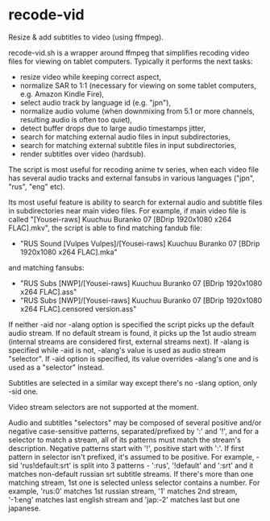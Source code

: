 # recode-vid
Resize &amp; add subtitles to video (using ffmpeg).

recode-vid.sh is a wrapper around ffmpeg that simplifies recoding video
files for viewing on tablet computers. Typically it performs the next
tasks:
* resize video while keeping correct aspect,
* normalize SAR to 1:1 (necessary for viewing on some tablet
  computers, e.g. Amazon Kindle Fire),
* select audio track by language id (e.g. "jpn"),
* normalize audio volume (when downmixing from 5.1 or more channels,
  resulting audio is often too quiet),
* detect buffer drops due to large audio timestamps jitter,
* search for matching external audio files in input subdirectories,
* search for matching external subtitle files in input subdirectories,
* render subtitles over video (hardsub).

The script is most useful for recoding anime tv series, when each video
file has several audio tracks and external fansubs in various languages
("jpn", "rus", "eng" etc).

Its most useful feature is ability to search for external audio and
subtitle files in subdirectories near main video files. For example, if
main video file is called
"[Yousei-raws] Kuuchuu Buranko 07 [BDrip 1920x1080 x264 FLAC].mkv",
the script is able to find matching fandub file:
* "RUS Sound [Vulpes Vulpes]/[Yousei-raws] Kuuchuu Buranko 07 [BDrip 1920x1080 x264 FLAC].mka"

and matching fansubs:
* "RUS Subs [NWP]/[Yousei-raws] Kuuchuu Buranko 07 [BDrip 1920x1080 x264 FLAC].ass"
* "RUS Subs [NWP]/[Yousei-raws] Kuuchuu Buranko 07 [BDrip 1920x1080 x264 FLAC].censored version.ass"

If neither -aid nor -alang option is specified the script picks up the
default audio stream. If no default stream is found, it picks up the
1st audio stream (internal streams are considered first, external
streams next). If -alang is specified while -aid is not, -alang's value
is used as audio stream "selector". If -aid option is specified, its
value overrides -alang's one and is used as a "selector" instead.

Subtitles are selected in a similar way except there's no -slang
option, only -sid one.

Video stream selectors are not supported at the moment.

Audio and subtitles "selectors" may be composed of several positive
and/or negative case-sensitive patterns, separated/prefixed by ':' and
'!', and for a selector to match a stream, all of its patterns must
match the stream's description. Negative patterns start with '!',
positive start with ':'. If first pattern in selector isn't prefixed,
it's assumed to be positive.  For example, -sid 'rus!default:srt' is
split into 3 patterns - ':rus', '!default' and ':srt' and it matches
non-default russian srt subtitle streams. If there's more than one
matching stream, 1st one is selected unless selector contains a number.
For example, 'rus:0' matches 1st russian stream, '1' matches 2nd
stream, '-1:eng' matches last english stream and 'jap:-2' matches last
but one japanese.
